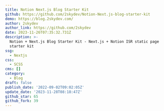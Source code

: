 ```yaml
---
title: Notion Next.js Blog Starter Kit
github: https://github.com/2skydev/Notion-Next.js-blog-starter-kit
demo: https://blog.2skydev.com/
author: 2skydev
author_link: https://github.com/2skydev
date: 2023-11-26T07:35:32.731Z
description: >-
  Notion + Next.js Blog Starter Kit - Next.js + Notion ISR static page blog
  starter kit
ssg:
  - Nextjs
css:
  - SCSS
cms: []
category:
  - Blog
draft: false
publish_date: '2022-09-02T09:02:05Z'
update_date: '2023-11-28T08:18:47Z'
github_star: 65
github_fork: 39
---
```

